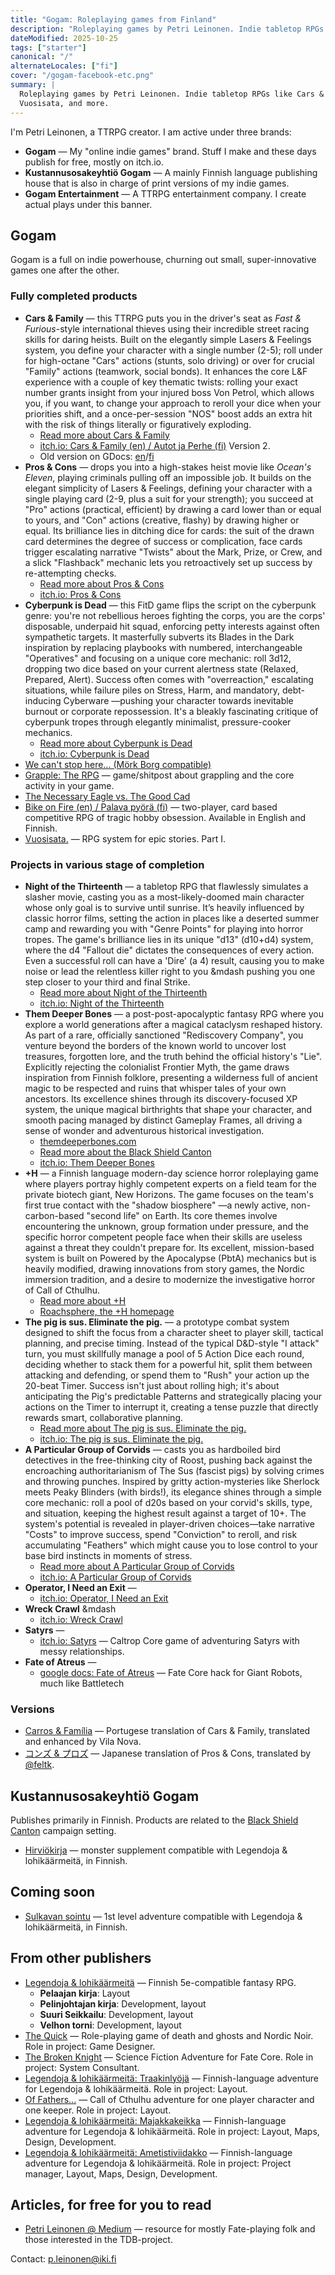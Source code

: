 ```yaml
---
title: "Gogam: Roleplaying games from Finland"
description: "Roleplaying games by Petri Leinonen. Indie tabletop RPGs like Cars & Family, and Vuosisata."
dateModified: 2025-10-25
tags: ["starter"]
canonical: "/"
alternateLocales: ["fi"]
cover: "/gogam-facebook-etc.png"
summary: |
  Roleplaying games by Petri Leinonen. Indie tabletop RPGs like Cars & Family,
  Vuosisata, and more.
---
```


I'm Petri Leinonen, a TTRPG creator. I am active under three brands:
- **Gogam** &mdash; My "online indie games" brand. Stuff I make and these days publish for free, mostly on itch.io. 
- **Kustannusosakeyhtiö Gogam** &mdash; A mainly Finnish language publishing house that is also in charge of print versions of my indie games.
- **Gogam Entertainment** &mdash; A TTRPG entertainment company. I create actual plays under this banner.

## Gogam

Gogam is a full on indie powerhouse, churning out small, super-innovative games one after the other. 

### Fully completed products

- **Cars & Family** &mdash; this TTRPG puts you in the driver's seat as *Fast & Furious*-style international thieves using their incredible street racing skills for daring heists. Built on the elegantly simple Lasers & Feelings system, you define your character with a single number (2-5); roll under for high-octane "Cars" actions (stunts, solo driving) or over for crucial "Family" actions (teamwork, social bonds). It enhances the core L&F experience with a couple of key thematic twists: rolling your exact number grants insight from your injured boss Von Petrol, which allows you, if you want, to change your approach to reroll your dice when your priorities shift, and a once-per-session "NOS" boost adds an extra hit with the risk of things literally or figuratively exploding.
  - [Read more about Cars & Family](/en/cars-and-family)
  - [itch.io: Cars & Family (en) / Autot ja Perhe (fi)](https://strangeworlder.itch.io/cars-and-family) Version 2.  
  - Old version on GDocs: [en](https://docs.google.com/document/d/1hIsLmmoRwm8upOu6tc1Amvqlads-SSX2O33rEB9yGX4/edit?usp=sharing)/[fi](https://docs.google.com/document/d/1VP7Ga9dVXVrfYmtfmjXyV2gJXKoBRw7rkeALg7PkYfH0/edit?usp=sharing)
- **Pros & Cons** &mdash; drops you into a high-stakes heist movie like *Ocean's Eleven*, playing criminals pulling off an impossible job. It builds on the elegant simplicity of Lasers & Feelings, defining your character with a single playing card (2-9, plus a suit for your strength); you succeed at "Pro" actions (practical, efficient) by drawing a card lower than or equal to yours, and "Con" actions (creative, flashy) by drawing higher or equal. Its brilliance lies in ditching dice for cards: the suit of the drawn card determines the degree of success or complication, face cards trigger escalating narrative "Twists" about the Mark, Prize, or Crew, and a slick "Flashback" mechanic lets you retroactively set up success by re-attempting checks.
  - [Read more about Pros & Cons](/en/pros-and-cons)
  - [itch.io: Pros & Cons](https://strangeworlder.itch.io/pros-and-cons)
- **Cyberpunk is Dead** &mdash; this FitD game flips the script on the cyberpunk genre: you're not rebellious heroes fighting the corps, you are the corps' disposable, underpaid hit squad, enforcing petty interests against often sympathetic targets. It masterfully subverts its Blades in the Dark inspiration by replacing playbooks with numbered, interchangeable "Operatives" and focusing on a unique core mechanic: roll 3d12, dropping two dice based on your current alertness state (Relaxed, Prepared, Alert). Success often comes with "overreaction," escalating situations, while failure piles on Stress, Harm, and mandatory, debt-inducing Cyberware —pushing your character towards inevitable burnout or corporate repossession. It's a bleakly fascinating critique of cyberpunk tropes through elegantly minimalist, pressure-cooker mechanics.
  - [Read more about Cyberpunk is Dead](/en/cyberpunk-is-dead)
  - [itch.io: Cyberpunk is Dead](https://strangeworlder.itch.io/cyberpunk-is-dead)
- [We can't stop here... (Mörk Borg compatible)](https://strangeworlder.itch.io/we-cant-stop-here)
- [Grapple: The RPG](https://strangeworlder.itch.io/grapple-the-rpg) &mdash; game/shitpost about grappling and the core activity in your game.
- [The Necessary Eagle vs. The Good Cad](https://strangeworlder.itch.io/the-necessary-eagle-vs-the-good-cad)
- [Bike on Fire (en) / Palava pyörä (fi)](https://strangeworlder.itch.io/bike-on-fire) &mdash; two-player, card based competitive RPG of tragic hobby obsession. Available in English and Finnish.
- [Vuosisata.](https://docs.google.com/document/d/1VYxmFq2ik5Wszqpo6jYv5GJXKoBRw7rkeALg7PkYfH0/edit?usp=sharing) — RPG system for epic stories. Part I.

### Projects in various stage of completion

- **Night of the Thirteenth** &mdash; a tabletop RPG that flawlessly simulates a slasher movie, casting you as a most-likely-doomed main character whose only goal is to survive until sunrise. It’s heavily influenced by classic horror films, setting the action in places like a deserted summer camp and rewarding you with "Genre Points" for playing into horror tropes. The game's brilliance lies in its unique "d13" (d10+d4) system, where the d4 "Fallout die" dictates the consequences of every action. Even a successful roll can have a 'Dire' (a 4) result, causing you to make noise or lead the relentless killer right to you &mdash pushing you one step closer to your third and final Strike. 
  - [Read more about Night of the Thirteenth](/en/nott)
  - [itch.io: Night of the Thirteenth](https://strangeworlder.itch.io/night-of-the-thirteenth)
- **Them Deeper Bones** &mdash; a post-post-apocalyptic fantasy RPG where you explore a world generations after a magical cataclysm reshaped history. As part of a rare, officially sanctioned "Rediscovery Company", you venture beyond the borders of the known world to uncover lost treasures, forgotten lore, and the truth behind the official history's "Lie". Explicitly rejecting the colonialist Frontier Myth, the game draws inspiration from Finnish folklore, presenting a wilderness full of ancient magic to be respected and ruins that whisper tales of your own ancestors. Its excellence shines through its discovery-focused XP system, the unique magical birthrights that shape your character, and smooth pacing managed by distinct Gameplay Frames, all driving a sense of wonder and adventurous historical investigation.
  - [themdeeperbones.com](https://themdeeperbones.com)
  - [Read more about the Black Shield Canton](/en/mustan-kilven-kantoni)
  - [itch.io: Them Deeper Bones](https://strangeworlder.itch.io/them-deeper-bones)
- **+H** — a Finnish language modern-day science horror roleplaying game where players portray highly competent experts on a field team for the private biotech giant, New Horizons. The game focuses on the team's first true contact with the "shadow biosphere" —a newly active, non-carbon-based "second life" on Earth. Its core themes involve encountering the unknown, group formation under pressure, and the specific horror competent people face when their skills are useless against a threat they couldn't prepare for. Its excellent, mission-based system is built on Powered by the Apocalypse (PbtA) mechanics but is heavily modified, drawing innovations from story games, the Nordic immersion tradition, and a desire to modernize the investigative horror of Call of Cthulhu.
  - [Read more about +H](/en/plus-h)
  - [Roachsphere, the +H homepage](http://roachsphere.com)
- **The pig is sus. Eliminate the pig.** &mdash; a prototype combat system designed to shift the focus from a character sheet to player skill, tactical planning, and precise timing. Instead of the typical D&D-style "I attack" turn, you must skillfully manage a pool of 5 Action Dice each round, deciding whether to stack them for a powerful hit, split them between attacking and defending, or spend them to "Rush" your action up the 20-beat Timer. Success isn't just about rolling high; it's about anticipating the Pig's predictable Patterns  and strategically placing your actions on the Timer to interrupt it, creating a tense puzzle that directly rewards smart, collaborative planning. 
  - [Read more about The pig is sus. Eliminate the pig.](/en/the-pig-is-sus)
  - [itch.io: The pig is sus. Eliminate the pig.](https://strangeworlder.itch.io/the-pig-is-sus)
- **A Particular Group of Corvids** &mdash; casts you as hardboiled bird detectives in the free-thinking city of Roost, pushing back against the encroaching authoritarianism of The Sus (fascist pigs) by solving crimes and throwing punches. Inspired by gritty action-mysteries like Sherlock meets Peaky Blinders (with birds!), its elegance shines through a simple core mechanic: roll a pool of d20s based on your corvid's skills, type, and situation, keeping the highest result against a target of 10+. The system's potential is revealed in player-driven choices—take narrative "Costs" to improve success, spend "Conviction" to reroll, and risk accumulating "Feathers" which might cause you to lose control to your base bird instincts in moments of stress.
  - [Read more about A Particular Group of Corvids](/en/a-particular-group-of-corvids)
  - [itch.io: A Particular Group of Corvids](https://strangeworlder.itch.io/a-particular-group-of-corvids)
- **Operator, I Need an Exit** &mdash; 
  - [itch.io: Operator, I Need an Exit](https://strangeworlder.itch.io/operator-i-need-an-exit)
- **Wreck Crawl** &mdash
  - [itch.io: Wreck Crawl](https://strangeworlder.itch.io/wreck-crawl)
- **Satyrs** &mdash; 
  - [itch.io: Satyrs](https://strangeworlder.itch.io/satyrs) &mdash; Caltrop Core game of adventuring Satyrs with messy relationships.
- **Fate of Atreus** &mdash;
  - [google docs: Fate of Atreus](https://docs.google.com/document/d/11tqoXZCX3p7sl_kwvq--pNPFoup_oV5gRu1eXELQ9m4/edit?usp=sharing) — Fate Core hack for Giant Robots, much like Battletech

### Versions

- [Carros & Família](/Carros%20&%20Fam%C3%ADlia.pdf) — Portugese translation of Cars & Family, translated and enhanced by Vila Nova.
- [コンズ & プロズ](https://twitter.com/feltk/status/1376309603734937600) — Japanese translation of Pros & Cons, translated by [@feltk](https://twitter.com/feltk).

## Kustannusosakeyhtiö Gogam
Publishes primarily in Finnish. Products are related to the [Black Shield Canton](/en/mustan-kilven-kantoni) campaign setting. 
- [Hirviökirja](/en/hirviokirja/) — monster supplement compatible with Legendoja & lohikäärmeitä, in Finnish.

## Coming soon

- [Sulkavan sointu](/en/sulkavansointu/) — 1st level adventure compatible with Legendoja & lohikäärmeitä, in Finnish.

## From other publishers

- [Legendoja & lohikäärmeitä](https://myrrys.com/legendoja-lohikaarmeita/) — Finnish 5e-compatible fantasy RPG.
  - **Pelaajan kirja**: Layout
  - **Pelinjohtajan kirja**: Development, layout
  - **Suuri Seikkailu**: Development, layout
  - **Velhon torni**: Development, layout
- [The Quick](http://www.drivethrurpg.com/product/245906/The-Quick) — Role-playing game of death and ghosts and Nordic Noir. Role in project: Game Designer.
- [The Broken Knight](http://www.drivethrurpg.com/product/236543/The-Broken-Knight-Powered-by-Fate) — Science Fiction Adventure for Fate Core. Role in project: System Consultant.
- [Legendoja & lohikäärmeitä: Traakinlyöjä](https://myrrys.com/2023/01/30/ll-traakinlyoja/) — Finnish-language adventure for Legendoja & lohikäärmeitä. Role in project: Layout.
- [Of Fathers...](https://www.drivethrurpg.com/product/429719/Of-Fathers?cPath=29274) — Call of Cthulhu adventure for one player character and one keeper. Role in project: Layout.
- [Legendoja & lohikäärmeitä: Majakkakeikka](https://myrrys.com/2023/04/06/ll-majakkakeikka/) — Finnish-language adventure for Legendoja & lohikäärmeitä. Role in project: Layout, Maps, Design, Development.
- [Legendoja & lohikäärmeitä: Ametistiviidakko](https://myrrys.com/2023/04/06/ll-majakkakeikka/) — Finnish-language adventure for Legendoja & lohikäärmeitä. Role in project: Project manager, Layout, Maps, Design, Development.

## Articles, for free for you to read

- [Petri Leinonen @ Medium](https://medium.com/@strangeworlder) — resource for mostly Fate-playing folk and those interested in the TDB-project.

Contact: p.leinonen@iki.fi
